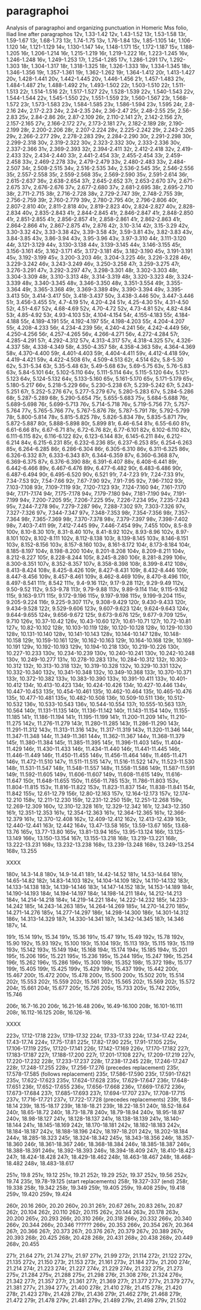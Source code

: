 # paragraphoi
Analysis of paragraphoi and organizing punctuation in Homeric Mss
folio, Iliad line after paragraphos
12v, 1.33-1.42
12v, 1.43-1.52
13r, 1.53-1.58
13r, 1.59-1.67
13r, 1.68-1.73
13r, 1.74-1.75
13v, 1.76-1.84
13v, 1.85-1.105
14r, 1.106-1.120
14r, 1.121-1.129
14v, 1.130-1.147
14v, 1.148-1.171
15r, 1.172-1.187
15v, 1.188-1.205
16r, 1.206-1.214
16r, 1.215-1.219
16r, 1.219-1.222
16r, 1.223-1.245
16v, 1.246-1.248
16v, 1.249-1.253
17r, 1.254-1.285
17v, 1.286-1.291
17v, 1.292-1.303
18r, 1.304-1.317
18r, 1.318-1.325
18r, 1.326-1.333
18v, 1.334-1.345
18v, 1.346-1.356
19r, 1.357-1.361
19r, 1.362-1.262
19r, 1.364-1.412
20r, 1.413-1.427
20v, 1.428-1.441
20v, 1.442-1.445
20v, 1.446-1.456
21r, 1.457-1.483
21v, 1.484-1.487
21v, 1.488-1.492
21v, 1.493-1.502
22r, 1.503-1.510
22r, 1.511-1.513
22r, 1.514-1.516
22r, 1.517-1.527
22v, 1.528-1.539
22v, 1.540-1.543
22v, 1.544-1.544
22v, 1.545-1.550
22v, 1.551-1.559
23r, 1.560-1.567
23r, 1.568-1.572
23r, 1.573-1.583
23v, 1.584-1.585
23v, 1.586-1.594
23v, 1.595
24r, 2.8-2.16
24v, 2.17-2.23
24v, 2.24-2.35
24v, 2.36-2.47
25r, 2.48-2.55
25r, 2.56-2.83
25v, 2.84-2.86
26r, 2.87-2.109
26r, 2.110-2.141
27r, 2.142-2.156
27r, 2.157-2.165
27v, 2.166-2.172
27v, 2.173-2.181
27v, 2.182-2.189
28r, 2.190-2.199
28r, 2.200-2.206
28r, 2.207-2.224
28v, 2.225-2.242
29r, 2.243-2.265
29v, 2.266-2.277
29v, 2.278-2.283
29v, 2.284-2.290
30r, 2.291-2.298
30r, 2.299-2.318
30v, 2.319-2.322
30v, 2.323-2.332
30v, 2.333-2.336
30v, 2.337-2.366
31v, 2.369-2.393
32r, 2.394-2.411
32r, 2.412-2.418
32v, 2.419-2.433
32v, 2.434-2.440
33r, 2.441-2.454
33r, 2.455-2.454
33r, 2.459-2.458
33v, 2.469-2.278
33v, 2.479-2.479
33v, 2.480-2.483
33v, 2.484-2.507
34r, 2.508-2.515
34v, 2.516-2.535
34v, 2.536-2.545
35r, 2.546-2.556
35r, 2.557-2.558
35r, 2.559-2.568
35v, 2.569-2.590
35v, 2.591-2.614
36r, 2.615-2.637
36v, 2.638-2.654
37r, 2.645-2.652
37r, 2.653-2.670
37v, 2.671-2.675
37v, 2.676-2.676
37v, 2.677-2.680
37v, 2.681-2.695
38r, 2.695-2.710
38r, 2.711-2.715
38r, 2.716-2.728
38v, 2.729-2.747
39r, 2.748-2.755
39r, 2.756-2.759
39r, 2.760-2.779
39v, 2.780-2.795
40r, 2.796-2.806
40r, 2.807-2.810
40r, 2.811-2.818
40v, 2.819-2.823
40v, 2.824-2.827
40v, 2.828-2.834
40v, 2.835-2.843
41r, 2.844-2.845
41r, 2.846-2.847
41r, 2.848-2.850
41r, 2.851-2.855
41r, 2.856-2.857
41r, 2.858-2.861
41r, 2.862-2.863
41r, 2.864-2.866
41v, 2.867-2.875
41v, 2.876
42r, 3.10-3.14
42r, 3.15-3.29
42v, 3.30-3.32
42v, 3.33-3.38
42v, 3.39-3.58
43r, 3.59-3.81
43v, 3.82-3.83
43v, 3.84-3.85
43v, 3.86-3.94
43v, 3.95-3.96
43v, 3.97-3.310
44r, 3.111-3.120
44r, 3.121-3.129
44v, 3.130-3.138
44v, 3.139-3.145
44v, 3.146-3.155
45r, 3.156-3.161
45r, 3.162-3.171
45r, 3.172-3.181
45v, 3.182-3.190
45v, 3.191-3.191
45v, 3.192-3.199
45v, 3.200-3.203
46r, 3.204-3.225
46r, 3.226-3.228
46v, 3.229-3.242
46v, 3.243-3.249
46v, 3.250-3.258
47r, 3.259-3.275
47r, 3.276-3.291
47v, 3.292-3.297
47v, 3.298-3.301
48r, 3.302-3.303
48r, 3.304-3.309
48r, 3.310-3.313
48r, 3.314-3.319
48r, 3.320-3.323
48r, 3.324-3.339
48v, 3.340-3.345
48v, 3.346-3.350
48v, 3.351-3.554
49r, 3.355-3.364
49r, 3.365-3.368
49r, 3.369-3.389
49v, 3.390-3.394
49v, 3.395-3.413
50r, 3.414-3.417
50r, 3.418-3.437
50v, 3.438-3.446
50v, 3.447-3.446
51r, 3.456-3.455
51r, 4.7-4.19
51v, 4.20-4.24
51v, 4.25-4.30
51v, 4.31-4.50
52r, 4.51-4.67
52v, 4.68-4.69
52v, 4.70-4.72
52v, 4.73-4.81
52v, 4.82-4.84
53r, 4.85-4.92
53r, 4.93-4.103
53r, 4.104-4.154
54r, 4.155-4.183
55r, 4.184-4.188
55r, 4.189-4.191
55r, 4.192-4.197
55r, 4.198-4.203
55r, 4.204-4.207
55r, 4.208-4.233
56r, 4.234-4.239
56r, 4.240-4.241
56r, 4.242-4.449
56r, 4.250-4.256
56r, 4.257-4.265
56v, 4.266-4.271
56v, 4.272-4.284
57r, 4.285-4.291
57r, 4.292-4.312
57v, 4.313-4.317
57v, 4.318-4.325
57v, 4.326-4.337
58r, 4.338-4.349
58r, 4.350-4.357
58r, 4.358-4.363
58v, 4.364-4.369
58v, 4.370-4.400
59r, 4.401-4.403
59r, 4.404-4.411
59v, 4.412-4.418
59v, 4.419-4.421
59v, 4.422-4.508
61v, 4.509-4.513
62r, 4.514
62v, 5.8-5.30
62v, 5.31-5.34
63r, 5.35-5.48
63r, 5.49-5.68
63v, 5.69-5.75
63v, 5.76-5.83
63v, 5.84-5.101
64r, 5.102-5.110
64v, 5.111-5.114
64v, 5.115-5.120
64v, 5.121-5.123
64v, 5.124-5.132
64v, 5.133-5.160
65v, 5.161-5.170
65v, 5.171-5.179
65v, 5.180-5.217
66v, 5.218-5.229
66v, 5.230-5.238
67r, 5.239-5.242
67r, 5.243-5.251
67r, 5.252-5.276
67v, 5.277-5.279
67v, 5.280-5.283
67v, 5.284-5.286
68r, 5.287-5.289
68r, 5.290-5.654
75r, 5.655-5.683
75v, 5.684-5.688
76r, 5.689-5.698
76r, 5.699-5.713
76v, 5.714-5.718
76v, 5.719-5.756
77r, 5.757-5.764
77v, 5.765-5.766
77v, 5.767-5.876
78r, 5.787-5.791
78r, 5.792-5.799
78r, 5.800-5.814
78v, 5.815-5.825
78v, 5.826-5.834
78v, 5.835-5.871
79v, 5.872-5.887
80r, 5.888-5.898
80r, 5.899
81r, 6.46-6.54
81v, 6.55-6.60
81v, 6.61-6.66
81v, 6.67-6.71
81v, 6.72-6.76
82r, 6.77-6.101
82v, 6.102-6.110
82v, 6.111-6.115
82v, 6.116-6.122
82v, 6.123-6.144
83r, 6.145-6.211
84v, 6.212-6.214
84v, 6.215-6.231
85r, 6.232-6.236
85r, 6.237-6.253
85r, 6.254-6.263
85v, 6.264-6.285
86r, 6.286-6.304
86r, 6.305-6.310
86v, 6.311-6.325
86v, 6.326-6.332
87r, 6.333-6.343
87r, 6.344-6.359
87v, 6.360-6.368
87v, 6.369-6.375
87v, 6.376-6.390
88r, 6.391-6.407
88v, 6.408-6.441
89r, 6.442-6.466
89v, 6.467-6.476
89v, 6.477-6.482
90r, 6.483-6.486
90r, 6.487-6.494
90r, 6.495-6.520
90v, 6.521
91r, 7.4-7.23
91r, 7.24-7.33
91v, 7.34-7.53
92r, 7.54-7.66
92r, 7.67-7.90
92v, 7.91-7.95
92v, 7.96-7.102
93r, 7.103-7.108
93r, 7.109-7.119
93r, 7.120-7.123
93r, 7.124-7.160
94r, 7.161-7.170
94r, 7.171-7.174
94r, 7.175-7.178
94v, 7.179-7.180
94v, 7.181-7.190
94v, 7.191-7.199
94v, 7.200-7.205
95r, 7.206-7.225
95v, 7.226-7.234
95v, 7.235-7.243
95v, 7.244-7.278
96v, 7.279-7.287
96v, 7.288-7.302
97r, 7.303-7.326
97v, 7.327-7.326
97v, 7.344-7.347
97v, 7.348-7.353
98r, 7.354-7.356
98r, 7.357-7.364
98r, 7.365-7.369
98r, 7.370-7.378
98v, 7.379-7.397
98v, 7.398-7.402
98v, 7.403-7.411
99r, 7.412-7.445
99v, 7.446-7.454
99v, 7.455
100v, 8.5-8.9
100v, 8.10-8.30
101r, 8.31-8.40
101v, 8.41-8.92
102v, 8.93-8.96
102v, 8.97-8.101
102v, 8.102-8.111
102v, 8.112-8.138
103r, 8.139-8.145
103v, 8.146-8.151
103v, 8.152-8.156
103v, 8.157-8.160
103v, 8.161-8.172
104r, 8.173-8.184
104r, 8.185-8.197
104v, 8.198-8.200
104v, 8.201-8.208
104v, 8.209-8.211
104v, 8.212-8.227
105r, 8.228-8.244
105r, 8.245-8.280
106r, 8.281-8.299
106v, 8.300-8.351
107v, 8.352-8.357
107v, 8.358-8.398
108r, 8.399-8.412
108v, 8.413-8.424
108v, 8.425-8.426
109r, 8.427-8.431
109r, 8.432-8.446
109r, 8.447-8.456
109v, 8.457-8.461
109v, 8.462-8.469
109v, 8.470-8.496
110r, 8.497-8.541
111r, 8.542
111v, 9.4-9.16
112r, 9.17-9.28
112r, 9.29-9.49
112v, 9.50-9.52
112v, 9.53-9.78
113r, 9.79-9.88
113v, 9.89-9.114
114r, 9.115-9.162
115r, 9.163-9.171
115r, 9.172-9.196
115v, 9.197-9.198
115v, 9.199-9.204
115v, 9.205-9.224
116r, 9.225-9.307
117v, 9.308-9.429
120r, 9.430-9.433
120r, 9.434-9.528
122r, 9.529-9.606
123v, 9.607-9.623
124r, 9.624-9.643
124v, 9.644-9.655
124v, 9.656-9.672
125r, 9.673-9.676
125r, 9.677-9.709
125v, 9.710
126v, 10.37-10.42
126v, 10.43-10.60
127r, 10.61-10.71
127r, 10.72-10.81
127v, 10.82-10.102
128r, 10.103-10.119
128r, 10.120-10.128
128v, 10.129-10.130
128v, 10.131-10.140
128v, 10.141-10.143
128v, 10.144-10.147
128v, 10.148-10.158
129r, 10.159-10.161
129r, 10.162-10.163
129r, 10.164-10.168
129r, 10.169-10.191
129v, 10.192-10.193
129v, 10.194-10.218
130r, 10.219-10.226
130r, 10.227-10.233
130v, 10.234-10.239
130v, 10.240-10.241
130v, 10.242-10.248
130v, 10.249-10.277
131v, 10.278-10.283
131v, 10.284-10.312
132r, 10.303-10.312
132r, 10.313-10.318
132r, 10.319-10.328
132v, 10.329-10.331
132v, 10.332-10.340
132v, 10.341-10.348
132v, 10.349-10.368
133r, 10.370-10.371
133r, 10.372-10.382
133v, 10.383-10.390
133v, 10.391-10.411
133v, 10.401-10.412
134r, 10.413-10.423
134r, 10.424-10.426
134r, 10.427-10.446
134v, 10.447-10.453
135r, 10.454-10.461
135r, 10.462-10.464
135r, 10.465-10.476
135r, 10.477-10.481
135v, 10.482-10.508
136r, 10.509-10.511
136r, 10.512-10.532
136v, 10.533-10.543
136v, 10.544-10.554
137r, 10.555-10.563
137r, 10.564
140r, 11.131-11.135
140r, 11.136-11.142
140r, 11.143-11.154
140v, 11.155-11.185
141r, 11.186-11.194
141r, 11.195-11.199
141r, 11.200-11.209
141v, 11.210-11.275
142v, 11.276-11.279
143r, 11.280-11.285
143r, 11.286-11.290
143r, 11.291-11.312
143v, 11.313-11.316
143v, 11.317-11.319
143v, 11.320-11.346
144r, 11.347-11.348
144r, 11.349-11.361
144v, 11.362-11.367
144v, 11.368-11.379
145r, 11.380-11.384
145r, 11.385-11.395
145r, 11.396-11.403
145v, 11.404-11.429
146r, 11.430-11.433
146r, 11.434-11.440
146r, 11.441-11.445
146r, 11.446-11.449
146r, 11.450-11.455
146v, 11.456-11.464
146v, 11.465-11.471
146v, 11.472-11.510
147v, 11.511-11.515
147v, 11.516-11.522
147v, 11.523-11.530
148r, 11.531-11.547
148r, 11.548-11.557
148v, 11.558-11.586
149r, 11.587-11.591
149r, 11.592-11.605
149v, 11.606-11.607
149v, 11.608-11.615
149v, 11.616-11.647
150r, 11.648-11.655
150v, 11.656-11.785
153r, 11.786-11.803
153v, 11.804-11.815
153v, 11.816-11.822
153v, 11.823-11.837
154r, 11.838-11.841
154r, 11.842
155v, 12.61-12.79
156r, 12.80-12.163
157v, 12.164-12.173
157v, 12.174-12.210
158v, 12.211-12.230
159r, 12.231-12.250
159r, 12.251-12.268
159v, 12.269-12.309
160v, 12.310-12.328
161r, 12.329-12.342
161r, 12.343-12.350
161r, 12.351-12.353
161v, 12.354-12.363
161v, 12.364-12.365
161v, 12.366-12.379
161v, 12.370-12.408
162v, 12.409-12.412
162v, 12.413-12.439
163r, 12.440-12.441
163r, 12.442
164v, 13.47-13.58
165r, 13.59-13.67
165r, 13.68-13.76
165v, 13.77-13.80
165v, 13.81-13.94
165v, 13.95-13.124
166r, 13.125-13.149
166v, 13.150-13.154
167r, 13.155-13.218
168r, 13.219-13.221
168r, 13.222-13.231
168v, 13.232-13.238
168v, 13.239-13.248
168v, 13.249-13.254
168v, 13.255

XXXX

180v, 14.3-14.8
180v, 14.9-14.41
181r, 14.42-14.52
181v, 14.53-14.64
181v, 14.65-14.82
182r, 14.83-14.103
182v, 14.104-14.109
182v, 14.110-14.132
183r, 14.133-14.138
183r, 14.139-14.146
183r, 14.147-14.152
183r, 14.153-14.189
184r, 14.190-14.193
184r, 14.194-14.197
184r, 14.198-14.211
184v, 14.212-14.213
184v, 14.214-14.218
184v, 14.219-14.221
184v, 14.222-14.232
185r, 14.233-14.242
185r, 14.243-14.263
185v, 14.264-14.269
185v, 14.270-14.270
185v, 14.271-14.276
185v, 14.277-14.297
186r, 14.298-14.300
186r, 14.301-14.312
186v, 14.313-14.329
187r, 14.330-14.341
187r, 14.342-14.345
187r, 14.346
187v, 14.

191r, 15.14
191v, 15.34
191v, 15.36
191v, 15.47
191v, 15.49
192v, 15.78
192v, 15.90
192v, 15.93
192v, 15.100
193r, 15.104
193r, 15.113
193r, 15.115
193r, 15.119
193v, 15.142
193v, 15.149
194r, 15.168
194r, 15.174
194v, 15.185
194v, 15.201
195r, 15.206
195r, 15.221
195v, 15.236
195v, 15.244
195v, 15.247
196r, 15.254
196r, 15.262
196v, 15.286
196v, 15.300
198r, 15.352
198r, 15.372
198v, 15.177
199r, 15.405
199r, 15.425
199v, 15.429
199v, 15.437
199v, 15.442
200r, 15.467
200r, 15.472
200v, 15.478
200v, 15.500
200v, 15.502
201r, 15.514
202r, 15.553
202r, 15.559
202r, 15.561
202r, 15.565
202r, 15.569
202r, 15.572
204r, 15.661
204r, 15.677
205r, 15.726
205v, 15.733
205v, 15.742
205v, 15.746

206r, 16.7-16.20
206r, 16.21-16.48
206v, 16.49-16.100
208r, 16.101-16.111
208r, 16.112-16.125
208r, 16.126-16.

XXXX

223v, 17.12-17.18
223v, 17.19-17.32
224r, 17.33-17.33
224r, 17.34-17.42
224r, 17.43-17.74
224v, 17.75-17.81
225r, 17.82-17.90
225r, 17.91-17.105
225v, 17.106-17.119
225v, 17.120-17.141
226r, 17.142-17.169
226v, 17.170-17.182
227r, 17.183-17.187
227r, 17.188-17.200
227r, 17.201-17.108
227v, 17.209-17.219
227v, 17.220-17.232
228r, 17.233-17.237
228r, 17.238-17.245
228r, 17.246-17.247
228r, 17.248-17.255
228v, 17.256-17.276 (precedes replacement)
235r, 17.578-17.585 (follows replacement)
235r, 17.586-17.590
235r, 17.591-17.621
235v, 17.622-17.623
235v, 17.624-17.628
235v, 17.629-17.647
236r, 17.648-17.651
236r, 17.652-17.655
236v, 17.656-17.668
236v, 17.669-17.672
236v, 17.673-17.684
237r, 17.685-17.693
237r, 17.694-17.707
237v, 17.708-17.715
237v, 17.716-17.721
237v, 17.722-17.728 (precedes replacements)
239r, 18.6-18.14
239r, 18.15-18.17
239r, 18.18-18.21
239r, 18.22-18.51
240r, 18.52-18.64
240r, 18.65-18.72
240r, 18.73-18.78
240v, 18.79-18.94
240v, 18.95-18.97
240v, 18.98-18.127
241v, 18.128-18.137
241v, 18.138-18.139
241v, 18.140-18.144
241v, 18.145-18.169
242r, 18.170-18.181
242v, 18.182-18.183
242v, 18.184-18.187
242v, 18.188-18.196
242v, 18.197-18.201
242v, 18.202-18.184
244v, 18.285-18.323
245r, 18.324-18.342
245v, 18.343-18.356
246r, 18.357-18.360
246r, 18.361-18.367
246r, 18.368-18.384
246v, 18.385-18.387
246v, 18.388-18.391
246v, 18.392-18.393
246v, 18.394-18.409
247r, 18.410-18.423
247r, 18.424-18.428
247r, 18.429-18.462
248r, 18.463-18.467
248r, 18.468-18.482
248v, 18.483-18.617


251v, 19.8
251v, 19.12
251v, 19.21
252r, 19.29
252r, 19.37
252v, 19.56
252v, 19.74
235r, 19.78-19.125 (start replacements)
258r, 19.327-337 (end)
258r, 19.338
258r, 19.342
258r, 19.349
259r, 19.405
259v, 19.408
259v, 19.418
259v, 19.420
259v, 19.424


260r, 20.16
260r, 20.20
260v, 20.31
261r, 20.67
261v, 20.83
261v, 20.87
262r, 20.104
262r, 20.110
262r, 20.115
262v, 20.144
263v, 20.178
263v, 20.200
265v, 20.293
266r, 20.310
266r, 20.318
266v, 20.332
266v, 20.340
266v, 20.344
266v, 20.346 ??????
266v, 20.353
266v, 20.354
267r, 20.364
267r, 20.366
267r, 20.373
267r, 20.376
267r, 20.379
267v, 20.389
267v, 20.393
268r, 20.425
268r, 20.428
268r, 20.431
268v, 20.438
268v, 20.449
268v, 20.455

271r, 21.64
271r, 21.74
271v, 21.97
271v, 21.99
272r, 21.114
272r, 21.122
272v, 21.135
272v, 21.150
273r, 21.153
273r, 21.161
273v, 21.184
273v, 21.200
274r, 21.214
274r, 21.223
274r, 21.227
274v, 21.229
274v, 21.232
275r, 21.273
275v, 21.284
275v, 21.288
275v, 21.298
276r, 21.308
276r, 21.324
276v, 21.342
277r, 21.357
277r, 21.361
277r, 21.369
277r, 21.377
277v, 21.379
277v, 21.381
277v, 21.394
277v, 21.400
278r, 21.410
278r, 21.415
278r, 21.420
278r, 21.423
278v, 21.428
278v, 21.436
279r, 21.462
279r, 21.468
279r, 21.472
279r, 21.478
279v, 21.481
279v, 21.489
279v, 21.498
279v, 21.502







